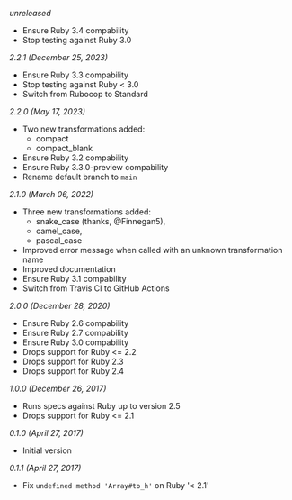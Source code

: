 *unreleased*

* Ensure Ruby 3.4 compability
* Stop testing against Ruby 3.0

*2.2.1 (December 25, 2023)*

* Ensure Ruby 3.3 compability
* Stop testing against Ruby < 3.0
* Switch from Rubocop to Standard

*2.2.0 (May 17, 2023)*

* Two new transformations added:
  - compact
  - compact_blank
* Ensure Ruby 3.2 compability
* Ensure Ruby 3.3.0-preview compability
* Rename default branch to `main`

*2.1.0 (March 06, 2022)*

* Three new transformations added:
  - snake_case (thanks, @Finnegan5),
  - camel_case,
  - pascal_case
* Improved error message when called with an unknown transformation name
* Improved documentation
* Ensure Ruby 3.1 compability
* Switch from Travis CI to GitHub Actions

*2.0.0 (December 28, 2020)*

* Ensure Ruby 2.6 compability
* Ensure Ruby 2.7 compability
* Ensure Ruby 3.0 compability
* Drops support for Ruby <= 2.2
* Drops support for Ruby 2.3
* Drops support for Ruby 2.4

*1.0.0 (December 26, 2017)*

* Runs specs against Ruby up to version 2.5
* Drops support for Ruby <= 2.1

*0.1.0 (April 27, 2017)*

* Initial version

*0.1.1 (April 27, 2017)*

* Fix `undefined method 'Array#to_h'` on Ruby '< 2.1'
